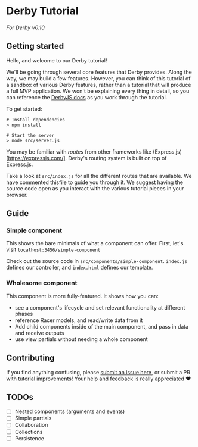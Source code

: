 # Derby Tutorial

_For Derby v0.10_

## Getting started

Hello, and welcome to our Derby tutorial!

We'll be going through several core features that Derby provides. Along the way, we may build a few features. However, you can think of this tutorial of a sandbox of various Derby features, rather than a tutorial that will produce a full MVP application. We won't be explaining every thing in detail, so you can reference the [DerbyJS docs](https://derbyjs.com/docs/derby-0.10) as you work through the tutorial.

To get started:

```
# Install dependencies
> npm install

# Start the server
> node src/server.js
```

You may be familiar with *routes* from other frameworks like (Express.js)[https://expressjs.com/]. Derby's routing system is built on top of Express.js.

Take a look at `src/index.js` for all the different routes that are available. We have commented thisfile to guide you through it. We suggest having the source code open as you interact with the various
tutorial pieces in your browser.

## Guide

### Simple component

This shows the bare minimals of what a component can offer. First, let's visit
`localhost:3456/simple-component`

Check out the source code in `src/components/simple-component`. `index.js` defines our controller, and `index.html` defines our template.

### Wholesome component

This component is more fully-featured. It shows how you can:

* see a component's lifecycle and set relevant functionality at different phases
* reference Racer models, and read/write data from it
* Add child components inside of the main component, and pass in data and receive outputs
* use view partials without needing a whole component

## Contributing

If you find anything confusing, please [submit an issue here](https://github.com/hdavidzhu/derby-tutorial/issues), or submit a PR with tutorial improvements! Your help and feedback is really appreciated :heart:

## TODOs

- [ ] Nested components (arguments and events)
- [ ] Simple partials
- [ ] Collaboration
- [ ] Collections
- [ ] Persistence

